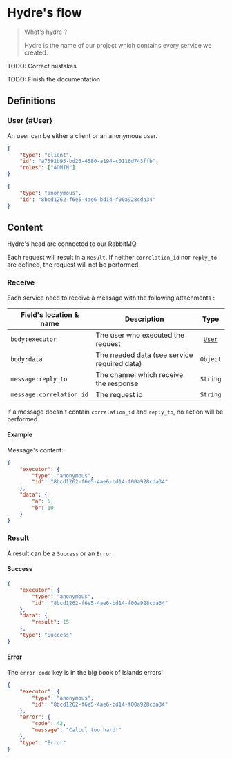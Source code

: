# Hydre's flow

> What's hydre ?
> 
> Hydre is the name of our project which contains every service we created.

TODO: Correct mistakes

TODO: Finish the documentation

## Definitions

### User {#User}

An user can be either a client or an anonymous user.

```json
{
    "type": "client",
    "id": "a7591b95-bd26-4580-a194-c0116d743ffb",
    "roles": ["ADMIN"]
}
```

```json
{
    "type": "anonymous",
    "id": "8bcd1262-f6e5-4ae6-bd14-f00a928cda34"
}
```

## Content

Hydre's head are connected to our RabbitMQ.

Each request will result in a `Result`. If neither `correlation_id` nor `reply_to` are defined, the request will not be performed.

### Receive

Each service need to receive a message with the following attachments :

| Field's location & name | Description | Type |
| - | - | :-: |
| `body:executor` | The user who executed the request | [`User`](#User) |
| `body:data` | The needed data (see service required data) | `Object` |
| `message:reply_to` | The channel which receive the response | `String` |
| `message:correlation_id` | The request id | `String` |

If a message doesn't contain `correlation_id` and `reply_to`, no action will be performed.

#### Example

Message's content:

```json
{
    "executor": {
        "type": "anonymous",
        "id": "8bcd1262-f6e5-4ae6-bd14-f00a928cda34"
    },
    "data": {
        "a": 5,
        "b": 10
    }
}
```

### Result

A result can be a `Success` or an `Error`.

#### Success

```json
{
    "executor": {
        "type": "anonymous",
        "id": "8bcd1262-f6e5-4ae6-bd14-f00a928cda34"
    },
    "data": {
        "result": 15
    },
    "type": "Success"
}
```

#### Error

The `error.code` key is in the big book of Islands errors!

```json
{
    "executor": {
        "type": "anonymous",
        "id": "8bcd1262-f6e5-4ae6-bd14-f00a928cda34"
    },
    "error": {
        "code": 42,
        "message": "Calcul too hard!"
    },
    "type": "Error"
}
```

